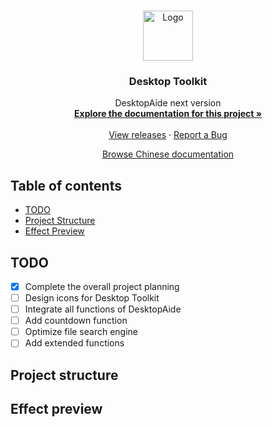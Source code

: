 <!-- PROJECT LOGO -->
<br />

<p align="center">
  <a href="https://github.com/chenpuhao/Desktop-Toolkit">
    <img src="images/logo.png" alt="Logo" width="80" height="80">
  </a>

  <h3 align="center">Desktop Toolkit</h3>
  <p align="center">
    DesktopAide next version
    <br />
    <a href="https://github.com/chenpuhao/Desktop-Toolkit"><strong>Explore the documentation for this project »</strong></a>
    <br />
    <br />
    <a href=https://github.com/chenpuhao/Desktop-Toolkit/releases">View releases</a>
    ·
    <a href="https://github.com/chenpuhao/Desktop-Toolkit/issues">Report a Bug</a>

  </p>
<p align="center">
 <a href="README.md"> Browse Chinese documentation</a>
</p>
</p>

 
## Table of contents

- [TODO](#TODO)
- [Project Structure](#projectstructure)
- [Effect Preview](#effectPreview)

## TODO

 - [x] Complete the overall project planning
 - [ ] Design icons for Desktop Toolkit
 - [ ] Integrate all functions of DesktopAide
 - [ ] Add countdown function
 - [ ] Optimize file search engine
 - [ ] Add extended functions

## Project structure

## Effect preview
